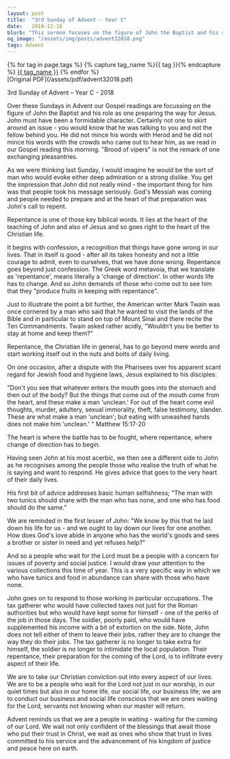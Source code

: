 ```yaml
---
layout: post
title:  "3rd Sunday of Advent - Year C"
date:   2018-12-16
blurb: "This sermon focuses on the figure of John the Baptist and his role in preparing the way for Jesus. It emphasizes the importance of repentance, which begins with confession and requires a change of direction in life. The sermon also highlights the need for Christians to demonstrate their faith in their daily lives, particularly in their concern for issues of poverty and social justice."
og_image: "/assets/img/posts/advent32018.png"
tags: Advent
---    
```

<div class="tag-pills">
  {% for tag in page.tags %}
    {% capture tag_name %}{{ tag }}{% endcapture %}
    <a href="{{ site.baseurl }}/tag/{{ tag_name | slugify }}" class="tag-pill">{{ tag_name }}</a>
  {% endfor %}
</div>
[Original PDF](/assets/pdf/advent32018.pdf)

3rd Sunday of Advent – Year C - 2018

Over these Sundays in Advent our Gospel readings are focussing on the figure of John the Baptist and his role as one preparing the way for Jesus. John must have been a formidable character. Certainly not one to skirt around an issue - you would know that he was talking to you and not the fellow behind you. He did not mince his words with Herod and he did not mince his words with the crowds who came out to hear him, as we read in our Gospel reading this morning. "Brood of vipers" is not the remark of one exchanging pleasantries.

As we were thinking last Sunday, I would imagine he would be the sort of man who would evoke either deep admiration or a strong dislike. You get the impression that John did not really mind - the important thing for him was that people took his message seriously. God's Messiah was coming and people needed to prepare and at the heart of that preparation was John's call to repent.

Repentance is one of those key biblical words. It lies at the heart of the teaching of John and also of Jesus and so goes right to the heart of the Christian life.

It begins with confession, a recognition that things have gone wrong in our lives. That in itself is good - after all its takes honesty and not a little courage to admit, even to ourselves, that we have done wrong. Repentance goes beyond just confession. The Greek word metavoia, that we translate as 'repentance', means literally a 'change of direction'. In other words life has to change. And so John demands of those who come out to see him that they "produce fruits in keeping with repentance".

Just to illustrate the point a bit further, the American writer Mark Twain was once cornered by a man who said that he wanted to visit the lands of the Bible and in particular to stand on top of Mount Sinai and there recite the Ten Commandments. Twain asked rather acidly, "Wouldn't you be better to stay at home and keep them?"

Repentance, the Christian life in general, has to go beyond mere words and start working itself out in the nuts and bolts of daily living.

On one occasion, after a dispute with the Pharisees over his apparent scant regard for Jewish food and hygiene laws, Jesus explained to his disciples:

"Don't you see that whatever enters the mouth goes into the stomach and then out of the body? But the things that come out of the mouth come from the heart, and these make a man 'unclean.' For out of the heart come evil thoughts, murder, adultery, sexual immorality, theft, false testimony, slander. These are what make a man 'unclean'; but eating with unwashed hands does not make him 'unclean.' " Matthew 15:17-20

The heart is where the battle has to be fought, where repentance, where change of direction has to begin.

Having seen John at his most acerbic, we then see a different side to John as he recognises among the people those who realise the truth of what he is saying and want to respond. He gives advice that goes to the very heart of their daily lives.

His first bit of advice addresses basic human selfishness; "The man with two tunics should share with the man who has none, and one who has food should do the same."

We are reminded in the first lesser of John: "We know by this that he laid down his life for us - and we ought to lay down our lives for one another. How does God's love abide in anyone who has the world's goods and sees a brother or sister in need and yet refuses help?"

And so a people who wait for the Lord must be a people with a concern for issues of poverty and social justice. I would draw your attention to the various collections this time of year. This is a very specific way in which we who have tunics and food in abundance can share with those who have none.

John goes on to respond to those working in particular occupations. The tax gatherer who would have collected taxes not just for the Roman authorities but who would have kept some for himself - one of the perks of the job in those days. The soldier, poorly paid, who would have supplemented his income with a bit of extortion on the side. Note, John does not tell either of them to leave their jobs, rather they are to change the way they do their jobs. The tax gatherer is no longer to take extra for himself, the soldier is no longer to intimidate the local population. Their repentance, their preparation for the coming of the Lord, is to infiltrate every aspect of their life.

We are to take our Christian conviction out into every aspect of our lives. We are to be a people who wait for the Lord not just in our worship, in our quiet times but also in our home life, our social life, our business life; we are to conduct our business and social life conscious that we are ones waiting for the Lord, servants not knowing when our master will return.

Advent reminds us that we are a people in waiting - waiting for the coming of our Lord. We wait not only confident of the blessings that await those who put their trust in Christ, we wait as ones who show that trust in lives committed to his service and the advancement of his kingdom of justice and peace here on earth.
